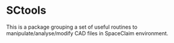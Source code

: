 # SCtools
This is a package grouping a set of useful routines to manipulate/analyse/modify CAD files in SpaceClaim environment.
